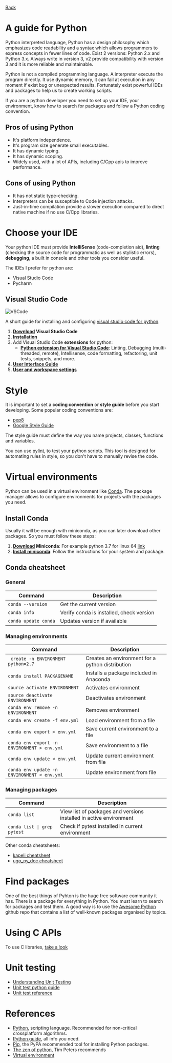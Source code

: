 [Back](https://github.com/Catacrockers/WikiTocha/blob/master/en/programming_languages/main.md)

# A guide for Python

Python interpreted language, Python has a design philosophy which emphasizes code readability and a syntax which allows programmers to express concepts in fewer lines of code. Exist 2 versions: Python 2.x and Python 3.x. Always write in version 3, v2 provide compatibility with version 3 and it is more reliable and maintainable.

Python is not a compiled programming language. A interpreter execute the program directly. It use dynamic memory, it can fail at execution in any moment if exist bug or unexpected results. Fortunately exist powerful IDEs and packages to help us to create working scripts.

If you are a python developer you need to set up your IDE, your environment, know how to search for packages and follow a Python coding convention.

## Pros of using Python

* It's platform independence.
* It's program size generate small executables.
* It has dynamic typing.
* It has dynamic scoping.
* Widely used, with a lot of APIs, including C/Cpp apis to improve performance.

## Cons of using Python

* It has not static type-checking.
* Interpreters can be susceptible to Code injection attacks.
* Just-in-time compilation provide a slower execution compared to direct native machine if no use C/Cpp libraries.

# Choose your IDE

Your python IDE must provide **IntelliSense** (code-completion aid), **linting** (checking the source code for programmatic as well as stylistic errors), **debugging**, a built in console and other tools you consider useful.

The IDEs I prefer for python are:

* Visual Studio Code
* Pycharm

## Visual Studio Code 

![VSCode](http://i.imgur.com/Rq9TURL.png)

A short guide for installing and configuring [visual studio code for python](https://code.visualstudio.com/docs/languages/python).
1. **[Download](https://code.visualstudio.com/) Visual Studio Code**
2. **[Installation](https://code.visualstudio.com/docs/setup/linux)**
3. Add Visual Studio Code **extensions** for python:
   * **[Python extension for Visual Studio Code](https://marketplace.visualstudio.com/items?itemName=ms-python.python)**: Linting, Debugging (multi-threaded, remote), Intellisense, code formatting, refactoring, unit tests, snippets, and more.
4. **[User Interface Guide](https://code.visualstudio.com/docs/getstarted/userinterface)**
5. **[User and workspace settings](https://code.visualstudio.com/docs/getstarted/settings)**
  

# Style

It is important to set a **coding convention** or **style guide** before you start developing. Some popular coding conventions are:

* [pep8](https://www.python.org/dev/peps/pep-0008/)
* [Google Style Guide](https://google.github.io/styleguide/pyguide.html)

The style guide must define the way you name projects, classes, functions and variables.

You can use [pylint](http://mascandobits.es/programacion/integracion-de-pylint/), to test your python scripts. This tool is designed for automating rules in style, so you don't have to manually revise the code.

# Virtual environments

Python can be used in a virtual environment like [Conda](https://conda.io/docs/index.html). The package manager allows to configure environments for projects with the packages you need.

## Install Conda

Usually it will be enough with miniconda, as you can later download other packages. So you must follow these steps:
1. **[Download](https://conda.io/en/latest/miniconda.html) Miniconda**: For example python 3.7 for linux 64 [link](https://repo.anaconda.com/miniconda/Miniconda3-latest-Linux-x86_64.sh)
2. **[Install miniconda](https://conda.io/projects/conda/en/latest/user-guide/install/index.html)**: Follow the instructions for your system and package.

## Conda cheatsheet

### **General**
Command | Description
-------- | -----------
```conda --version``` | Get the current version
```conda info```                                  | Verify conda is installed, check version 
```conda update conda```                          | Updates version if available
### **Managing environments**
Command | Description
-------- | -----------
``` create -n ENVIRONMENT python=2.7```  | Creates an environment for a python distribution
```conda install PACKAGENAME ```                  | Installs a package included in Anaconda
```source activate ENVIRONMENT  ```               | Activates environment
```source deactivate ENVIRONMENT```               | Deactivates environment
```conda env remove -n ENVIRONMENT  ```           | Removes environment
```conda env create -f env.yml  ```               | Load environment from a file
```conda env export > env.yml    ```              | Save current environment to a file
```conda env export -n ENVIRONMENT > env.yml```   | Save environment to a file
```conda env update < env.yml     ```             | Update current environment from file
```conda env update -n ENVIRONMENT < env.yml```   | Update environment from file
### **Managing packages**
Command | Description
-------- | -----------
```conda list     ```                             | View list of packages and versions installed in active environment
<code>conda list &#124; grep pytest</code>        | Check if pytest installed in current environment

Other conda cheatsheets:
* [kapeli cheatsheet](https://kapeli.com/cheat_sheets/Conda.docset/Contents/Resources/Documents/index)
* [ugo_py_doc cheatsheet](https://ugoproto.github.io/ugo_py_doc/JN_CS/)

# Find packages

One of the best things of Pyhton is the huge free software community it has. There is a package for everything in Python. You must learn to search for packages and test them. A good way is to use the [Awesome Python](https://github.com/vinta/awesome-python) github repo that contains a list of well-known packages organised by topics.

# Using C APIs

To use C libraries, [take a look](https://docs.python.org/3.6/extending/extending.html)

# Unit testing

* [Understanding Unit Testing](https://jeffknupp.com/blog/2013/12/09/improve-your-python-understanding-unit-testing/)
* [Unit test python guide](http://docs.python-guide.org/en/latest/writing/tests/)
* [Unit test reference](https://docs.python.org/3/library/unittest.html)

# References

* [Python](https://en.wikipedia.org/wiki/Python_(programming_language)), scripting language. Recommended for non-critical crossplatform algorithms.
* [Python guide](http://docs.python-guide.org/en/latest/), all info you need.
* [Pip](https://pypi.python.org/pypi/pip), the PyPA recommended tool for installing Python packages.
* [The zen of python](https://www.python.org/dev/peps/pep-0020/), Tim Peters recommends
* [Virtual environment](https://itsfoss.com/python-setup-linux/)
